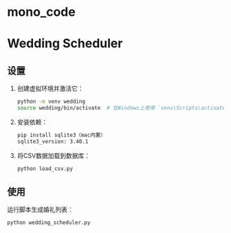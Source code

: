 # mono_code
# Wedding Scheduler

## 设置

1. 创建虚拟环境并激活它：
    ```bash
    python -m venv wedding
    source wedding/bin/activate  # 在Windows上使用 `venv\Scripts\activate`
    ```

2. 安装依赖：
    ```bash
    pip install sqlite3（mac内置）
    sqlite3_version: 3.40.1
    ```

3. 将CSV数据加载到数据库：
    ```bash
    python load_csv.py
    ```

## 使用

运行脚本生成婚礼列表：
```bash
python wedding_scheduler.py
